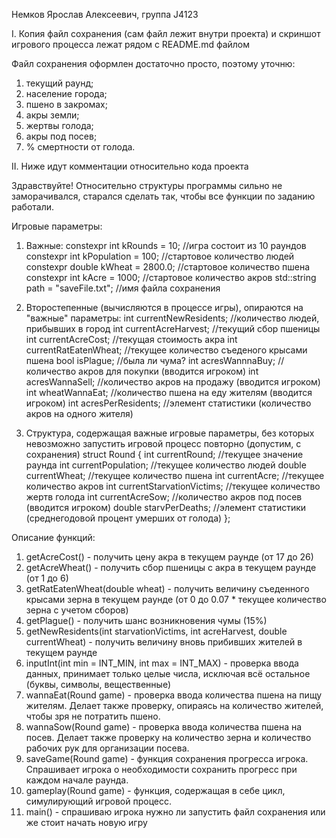 Немков Ярослав Алексеевич, группа J4123

 I. Копия файл сохранения (сам файл лежит внутри проекта) и скриншот игрового процесса лежат рядом с README.md файлом
 
   Файл сохранения оформлен достаточно просто, поэтому уточню:
   1.	текущий раунд;
   2.	население города;
   3.	пшено в закромах;
   4.	акры земли;
   5.	жертвы голода;
   6.	акры под посев;
   7.	% смертности от голода.
   
 II. Ниже идут комментации относительно кода проекта
 
   Здравствуйте! Относительно структуры программы сильно не заморачивался, старался сделать так, чтобы все функции по заданию работали.

Игровые параметры:

  1.  Важные:
	constexpr int kRounds = 10;         //игра состоит из 10 раундов
	constexpr int kPopulation = 100;    //стартовое количество людей
	constexpr double kWheat = 2800.0;   //стартовое количество пшена
	constexpr int kAcre = 1000;	    //стартовое количество акров
	std::string path = "saveFile.txt";  //имя файла сохранения
	
  2.  Второстепенные (вычисляются в процессе игры), опираются на "важные" параметры:
	int currentNewResidents;            //количество людей, прибывших в город
	int currentAcreHarvest;             //текущий сбор пшеницы
	int currentAcreCost;                //текущая стоимость акра
	int currentRatEatenWheat;           //текущее количество съеденого крысами пшена
	bool isPlague;                      //была ли чума?
	int acresWannnaBuy;                 //количество акров для покупки (вводится игроком)
	int acresWannaSell;                 //количество акров на продажу (вводится игроком)
	int wheatWannaEat;                  //количество пшена на еду жителям (вводится игроком)
	int acresPerResidents;              //элемент статистики (количество акров на одного жителя)

  3.  Структура, содержащая важные игровые параметры, без которых невозможно запустить игровой процесс повторно (допустим, с сохранения)
	struct Round {
		int currentRound;                //текущее значение раунда
		int currentPopulation;	         //текущее количество людей
		double currentWheat;             //текущее количество пшена
		int currentAcre;	               //текущее количество акров
		int currentStarvationVictims;    //текущее количество жертв голода
		int currentAcreSow;              //количество акров под посев (вводится игроком)
		double starvPerDeaths;           //элемент статистики (среднегодовой процент умерших от голода)
	};

Описание функций:
  1.  getAcreCost() - получить цену акра в текущем раунде (от 17 до 26)
  2.  getAcreWheat() - получить сбор пшеницы с акра в текущем раунде (от 1 до 6)
  3.  getRatEatenWheat(double wheat) - получить величину съеденного крысами зерна в текущем раунде (от 0 до 0.07 * текущее количество зерна с учетом сборов)
  4.  getPlague() - получить шанс возникновения чумы (15%)
  5.  getNewResidents(int starvationVictims, int acreHarvest, double currentWheat) - получить величину вновь прибивших жителей в текущем раунде
  6.  inputInt(int min = INT_MIN, int max = INT_MAX) - проверка ввода данных, принимает только целые числа, исключая всё остальное (буквы, символы, вещественные)
  7.  wannaEat(Round game) - проверка ввода количества пшена на пищу жителям. Делает также проверку, опираясь на количество жителей, чтобы зря не потратить пшено.
  8.  wannaSow(Round game) - проверка ввода количества пшена на посев. Делает также проверку на количество зерна и количество рабочих рук для организации посева.
  9.  saveGame(Round game) - функция сохранения прогресса игрока. Спрашивает игрока о необходимости сохранить прогресс при каждом начале раунда.
  10. gameplay(Round game) - функция, содержащая в себе цикл, симулирующий игровой процесс.
  11. main() - спрашиваю игрока нужно ли запустить файл сохранения или же стоит начать новую игру
